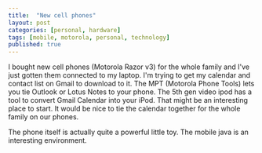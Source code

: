 ```yaml
---
title:  "New cell phones"
layout: post
categories: [personal, hardware]
tags: [mobile, motorola, personal, technology]
published: true
---
```


I bought new cell phones (Motorola Razor v3) for the whole family and I've just gotten them connected to my laptop. I'm trying to get my calendar and contact list on Gmail to download to it. The MPT (Motorola Phone Tools) lets you tie Outlook or Lotus Notes to your phone. The 5th gen video ipod has a tool to convert Gmail Calendar into your iPod. That might be an interesting place to start. It would be nice to tie the calendar together for the whole family on our phones.

The phone itself is actually quite a powerful little toy. The mobile java is an interesting environment.
